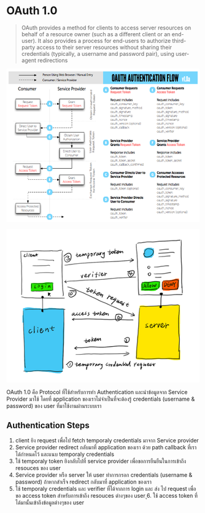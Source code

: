 # OAuth 1.0

> OAuth provides a method for clients to access server resources on
   behalf of a resource owner (such as a different client or an end-
   user).  It also provides a process for end-users to authorize third-
   party access to their server resources without sharing their
   credentials (typically, a username and password pair), using user-
   agent redirections

<p align="center">
    <img width="600" height="400" src="./diagram.png">
</p>

<p align="center">
    <img width="600" height="400" src="./diagram-2.png">
</p>

OAuth 1.0 คือ Protocol ที่ใช้สำหรับการทำ Authentication และนำข้อมูลจาก Service Provider มาใช้ โดยที่ application ของเราไม่จำเป็นที่จะต้องรู้ credentials (username & password) ของ user ที่มาใช้งานผ่านระบบเรา

## Authentication Steps

1. client ยิง request เพื่อไป fetch temporaly credentials มาจาก Service provider
2. Service provider redirect กลับมาที่ application ของเรา ด้วย path callback ที่เราได้กำหนดไว้ และแนบ temporaly credentials
3. ใช้ temporaly token ยิงกลับไปที่ service provider เพื่อขอการยืนยืนในการเข้าถึง resouces ของ user 
4. Service provider หรือ server ให้ user ทำการกรอก credentials (username & password) ถ้าหากสำเร็จ redirect กลับมาที่ application ของเรา
5. ใช้ temporaly credentials และ verifier ที่ได้จากการ login และ ส่ง ไป request เพื่อขอ access token สำหรับการเข้าถึง resouces ต่างๆของ user
ุ6. ใช้ access token ที่ได้มานั้นเข้าถึงข้อมูลต่างๆของ user